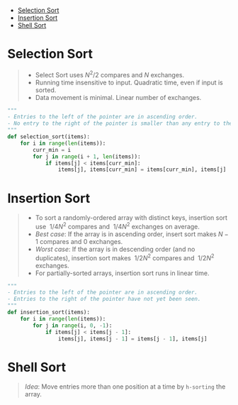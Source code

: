 - [Selection Sort](#selection-sort)
- [Insertion Sort](#insertion-sort)
- [Shell Sort](#shell-sort)


# Selection Sort

> - Select Sort uses $N^2/2$ compares and $N$ exchanges.
> - Running time insensitive to input. Quadratic time, even if input is sorted.
> - Data movement is minimal. Linear number of exchanges.

```python
"""
- Entries to the left of the pointer are in ascending order.
- No entry to the right of the pointer is smaller than any entry to the left of the pointer. 
"""
def selection_sort(items):
    for i in range(len(items)):
        curr_min = i
        for j in range(i + 1, len(items)):
            if items[j] < items[curr_min]:
                items[j], items[curr_min] = items[curr_min], items[j]
```

# Insertion Sort

> - To sort a randomly-ordered array with distinct keys, insertion sort use $~1/4N^2$ compares and $~1/4N^2$ exchanges on average.
> - *Best case*: If the array is in ascending order, insert sort makes $N-1$ compares and 0 exchanges.
> - *Worst case*: If the array is in descending order (and no duplicates), insertion sort makes $~1/2N^2$ compares and $~1/2N^2$ exchanges.
> - For partially-sorted arrays, insertion sort runs in linear time.
 
```python
"""
- Entries to the left of the pointer are in ascending order.
- Entries to the right of the pointer have not yet been seen.
"""
def insertion_sort(items):
    for i in range(len(items)):
        for j in range(i, 0, -1):
            if items[j] < items[j - 1]:
                items[j], items[j - 1] = items[j - 1], items[j]
```

# Shell Sort

> *Idea*: Move entries more than one position at a time by `h-sorting` the array.